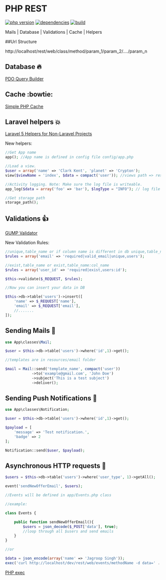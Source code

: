 # PHP REST

[![php version](https://img.shields.io/badge/php-%3E%3D5.3-blue.svg)]()
[![dependencies](https://img.shields.io/gemnasium/mathiasbynens/he.svg)]()
[![build](https://img.shields.io/codeship/d6c1ddd0-16a3-0132-5f85-2e35c05e22b1.svg)]()

Mails | Database | Validations | Cache | Helpers

##Url Structure

http://localhost/rest/web/class/method/param_1/param_2/..../param_n

## Database :fire:

[PDO Query Builder](https://github.com/izniburak/PDOx/blob/master/DOCS.md)

## Cache :bowtie:

[Simple PHP Cache](https://github.com/cosenary/Simple-PHP-Cache)

## Laravel helpers :boom:

[Laravel 5 Helpers for Non-Laravel Projects](https://github.com/rappasoft/laravel-helpers)

New helpers:

```php
//Get App name
app(); //App name is defined in config file config/app.php

//Load a view.
$user = array('name' => 'Clark Kent', 'planet' => 'Crypton');
view($viewName = 'index', $data = compact('user')); //views path => resources/views

//Activity logging. Note: Make sure the log file is writeable.
app_log($data = array('foo' => 'bar'), $logType = "INFO"); // log file path => storage/logs/requests.log

//Get storage path
storage_path();
```


## Validations :thumbsup:

[GUMP Validator](https://github.com/Wixel/GUMP)

New Validation Rules:

```php
//unique,table_name or if column name is different in db unique,table_name:col_name
$rules = array('email' => 'required|valid_email|unique,users');

//exist,table_name or exist,table_name:col_name
$rules = array('user_id' => 'required|exist,users:id');

$this->validate($_REQUEST, $rules);

//Now you can insert your data in DB

$this->db->table('users')->insert([
	'name' => $_REQUEST['name'],
	'email' => $_REQUEST['email'],
	//.......
]);
```
 
## Sending Mails :email:

```php
use App\classes\Mail;

$user = $this->db->table('users')->where('id',1)->get();

//templates are in resources/email folder

$mail = Mail::send('template_name', compact('user'))
			->to('example@gmail.com', 'John Doe')
			->subject('This is a test subject')
			->deliver();
```

## Sending Push Notifications :bell:

```php
use App\classes\Notification;

$user = $this->db->table('users')->where('id',1)->get();

$payload = [
	'message' => 'Test notification.',
	'badge' => 2
];

Notification::send($user, $payload);
```

## Asynchronous HTTP requests :rocket:

```php
$users = $this->db->table('users')->where('user_type', 1)->getAll();

event('sendNewOfferEmail', $users);

//Events will be defined in app/Events.php class

//example:

class Events {

	public function sendNewOfferEmail(){
		$users = json_decode($_POST['data'], true);
		//loop through all $users and send emails
	}
}

//or

$data = json_encode(array('name' => 'Jagroop Singh'));
exec('curl http://localhost/dev/rest/web/events/methodName -d data=' . $data . ' > /dev/null &');
```

[PHP exec](http://php.net/manual/en/function.exec.php)
